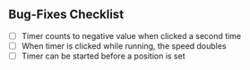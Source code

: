 ## Bug-Fixes Checklist

- [ ] Timer counts to negative value when clicked a second time
- [ ] When timer is clicked while running, the speed doubles
- [ ] Timer can be started before a position is set
